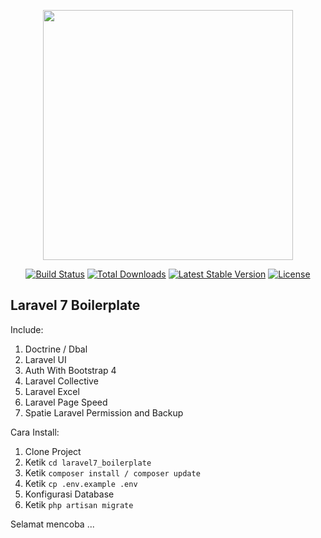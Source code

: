 <p align="center"><a href="https://laravel.com" target="_blank"><img src="https://raw.githubusercontent.com/laravel/art/master/logo-lockup/5%20SVG/2%20CMYK/1%20Full%20Color/laravel-logolockup-cmyk-red.svg" width="400"></a></p>

<p align="center">
<a href="https://travis-ci.org/laravel/framework"><img src="https://travis-ci.org/laravel/framework.svg" alt="Build Status"></a>
<a href="https://packagist.org/packages/laravel/framework"><img src="https://poser.pugx.org/laravel/framework/d/total.svg" alt="Total Downloads"></a>
<a href="https://packagist.org/packages/laravel/framework"><img src="https://poser.pugx.org/laravel/framework/v/stable.svg" alt="Latest Stable Version"></a>
<a href="https://packagist.org/packages/laravel/framework"><img src="https://poser.pugx.org/laravel/framework/license.svg" alt="License"></a>
</p>

## Laravel 7 Boilerplate

Include:

1. Doctrine / Dbal
2. Laravel UI
3. Auth With Bootstrap 4
4. Laravel Collective
5. Laravel Excel
6. Laravel Page Speed
7. Spatie Laravel Permission and Backup

Cara Install:

1. Clone Project
2. Ketik <code>cd laravel7_boilerplate</code>
3. Ketik <code>composer install / composer update</code>
4. Ketik <code>cp .env.example .env</code>
5. Konfigurasi Database
6. Ketik <code>php artisan migrate</code>

Selamat mencoba ...
